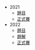 -   2021
    -   [題目](https://sorahisa-rank.github.io/sh-hlhs/2021/problems.pdf)
    -   [正式賽](https://sorahisa-rank.github.io/sh-hlhs/2021/ranking/)
-   2022
    -   [題目](https://sorahisa-rank.github.io/sh-hlhs/2022/problems.pdf)
    -   [題解](https://sorahisa-rank.github.io/sh-hlhs/2022/editorial.pdf)
    -   [正式賽](https://sorahisa-rank.github.io/sh-hlhs/2022/ranking/)